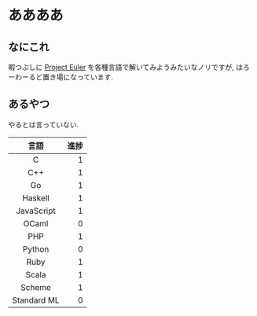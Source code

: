 # ああああ
## なにこれ
暇つぶしに [Project Euler](https://projecteuler.net) を各種言語で解いてみようみたいなノリですが, はろーわーるど置き場になっています.

## あるやつ
やるとは言っていない.

| 言語        | 進捗|
|:-----------:| ---:|
| C           |   1 |
| C++         |   1 |
| Go          |   1 |
| Haskell     |   1 |
| JavaScript  |   1 |
| OCaml       |   0 |
| PHP         |   1 |
| Python      |   0 |
| Ruby        |   1 |
| Scala       |   1 |
| Scheme      |   1 |
| Standard ML |   0 |
